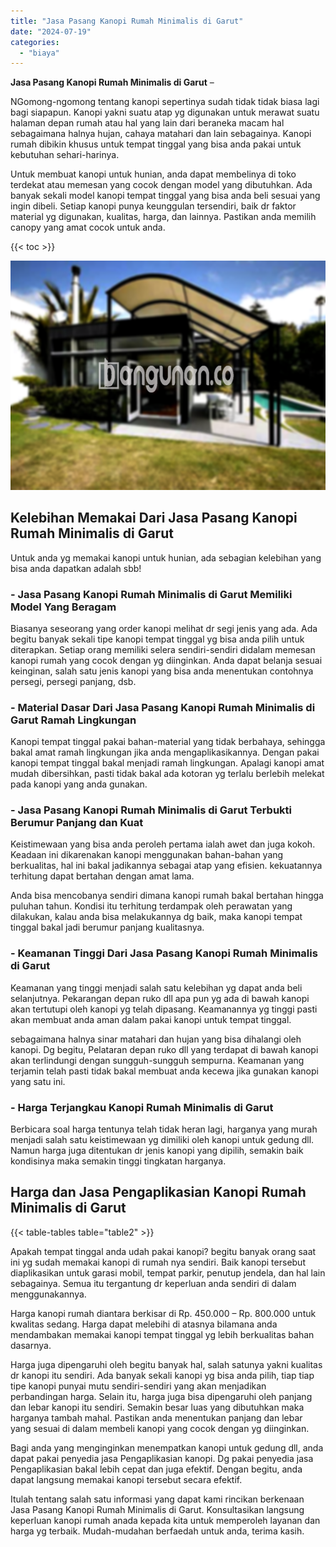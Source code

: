 ```yaml
---
title: "Jasa Pasang Kanopi Rumah Minimalis di Garut"
date: "2024-07-19"
categories: 
  - "biaya"
---
```


**Jasa Pasang Kanopi Rumah Minimalis di Garut** –

NGomong-ngomong tentang kanopi sepertinya sudah tidak tidak biasa lagi bagi siapapun. Kanopi yakni suatu atap yg digunakan untuk merawat suatu halaman depan rumah atau hal yang lain dari beraneka macam hal sebagaimana halnya hujan, cahaya matahari dan lain sebagainya. Kanopi rumah dibikin khusus untuk tempat tinggal yang bisa anda pakai untuk kebutuhan sehari-harinya.

Untuk membuat kanopi untuk hunian, anda dapat membelinya di toko terdekat atau memesan yang cocok dengan model yang dibutuhkan. Ada banyak sekali model kanopi tempat tinggal yang bisa anda beli sesuai yang ingin dibeli. Setiap kanopi punya keunggulan tersendiri, baik dr faktor material yg digunakan, kualitas, harga, dan lainnya. Pastikan anda memilih canopy yang amat cocok untuk anda.

{{< toc >}}

![Jasa Pasang Kanopi Rumah Minimalis di Garut](/images/harga-kanopi-minimalis-64.png)

## Kelebihan Memakai Dari Jasa Pasang Kanopi Rumah Minimalis di Garut

Untuk anda yg memakai kanopi untuk hunian, ada sebagian kelebihan yang bisa anda dapatkan adalah sbb!

### \- Jasa Pasang Kanopi Rumah Minimalis di Garut Memiliki Model Yang Beragam

Biasanya seseorang yang order kanopi melihat dr segi jenis yang ada. Ada begitu banyak sekali tipe kanopi tempat tinggal yg bisa anda pilih untuk diterapkan. Setiap orang memiliki selera sendiri-sendiri didalam memesan kanopi rumah yang cocok dengan yg diinginkan. Anda dapat belanja sesuai keinginan, salah satu jenis kanopi yang bisa anda menentukan contohnya persegi, persegi panjang, dsb.

### \- Material Dasar Dari Jasa Pasang Kanopi Rumah Minimalis di Garut Ramah Lingkungan

Kanopi tempat tinggal pakai bahan-material yang tidak berbahaya, sehingga bakal amat ramah lingkungan jika anda mengaplikasikannya. Dengan pakai kanopi tempat tinggal bakal menjadi ramah lingkungan. Apalagi kanopi amat mudah dibersihkan, pasti tidak bakal ada kotoran yg terlalu berlebih melekat pada kanopi yang anda gunakan.

### \- Jasa Pasang Kanopi Rumah Minimalis di Garut Terbukti Berumur Panjang dan Kuat

Keistimewaan yang bisa anda peroleh pertama ialah awet dan juga kokoh. Keadaan ini dikarenakan kanopi menggunakan bahan-bahan yang berkualitas, hal ini bakal jadikannya sebagai atap yang efisien. kekuatannya terhitung dapat bertahan dengan amat lama.

Anda bisa mencobanya sendiri dimana kanopi rumah bakal bertahan hingga puluhan tahun. Kondisi itu terhitung terdampak oleh perawatan yang dilakukan, kalau anda bisa melakukannya dg baik, maka kanopi tempat tinggal bakal jadi berumur panjang kualitasnya.

### \- Keamanan Tinggi Dari Jasa Pasang Kanopi Rumah Minimalis di Garut

Keamanan yang tinggi menjadi salah satu kelebihan yg dapat anda beli selanjutnya. Pekarangan depan ruko dll apa pun yg ada di bawah kanopi akan tertutupi oleh kanopi yg telah dipasang. Keamanannya yg tinggi pasti akan membuat anda aman dalam pakai kanopi untuk tempat tinggal.

sebagaimana halnya sinar matahari dan hujan yang bisa dihalangi oleh kanopi. Dg begitu, Pelataran depan ruko dll yang terdapat di bawah kanopi akan terlindungi dengan sungguh-sungguh sempurna. Keamanan yang terjamin telah pasti tidak bakal membuat anda kecewa jika gunakan kanopi yang satu ini.

### \- Harga Terjangkau Kanopi Rumah Minimalis di Garut

Berbicara soal harga tentunya telah tidak heran lagi, harganya yang murah menjadi salah satu keistimewaan yg dimiliki oleh kanopi untuk gedung dll. Namun harga juga ditentukan dr jenis kanopi yang dipilih, semakin baik kondisinya maka semakin tinggi tingkatan harganya.

## Harga dan Jasa Pengaplikasian Kanopi Rumah Minimalis di Garut

{{< table-tables table="table2" >}}

Apakah tempat tinggal anda udah pakai kanopi? begitu banyak orang saat ini yg sudah memakai kanopi di rumah nya sendiri. Baik kanopi tersebut diaplikasikan untuk garasi mobil, tempat parkir, penutup jendela, dan hal lain sebagainya. Semua itu tergantung dr keperluan anda sendiri di dalam menggunakannya.

Harga kanopi rumah diantara berkisar di Rp. 450.000 – Rp. 800.000 untuk kwalitas sedang. Harga dapat melebihi di atasnya bilamana anda mendambakan memakai kanopi tempat tinggal yg lebih berkualitas bahan dasarnya.

Harga juga dipengaruhi oleh begitu banyak hal, salah satunya yakni kualitas dr kanopi itu sendiri. Ada banyak sekali kanopi yg bisa anda pilih, tiap tiap tipe kanopi punyai mutu sendiri-sendiri yang akan menjadikan perbandingan harga. Selain itu, harga juga bisa dipengaruhi oleh panjang dan lebar kanopi itu sendiri. Semakin besar luas yang dibutuhkan maka harganya tambah mahal. Pastikan anda menentukan panjang dan lebar yang sesuai di dalam membeli kanopi yang cocok dengan yg diinginkan.

Bagi anda yang menginginkan menempatkan kanopi untuk gedung dll, anda dapat pakai penyedia jasa Pengaplikasian kanopi. Dg pakai penyedia jasa Pengaplikasian bakal lebih cepat dan juga efektif. Dengan begitu, anda dapat langsung memakai kanopi tersebut secara efektif.

Itulah tentang salah satu informasi yang dapat kami rincikan berkenaan Jasa Pasang Kanopi Rumah Minimalis di Garut. Konsultasikan langsung keperluan kanopi rumah anada kepada kita untuk memperoleh layanan dan harga yg terbaik. Mudah-mudahan berfaedah untuk anda, terima kasih.
